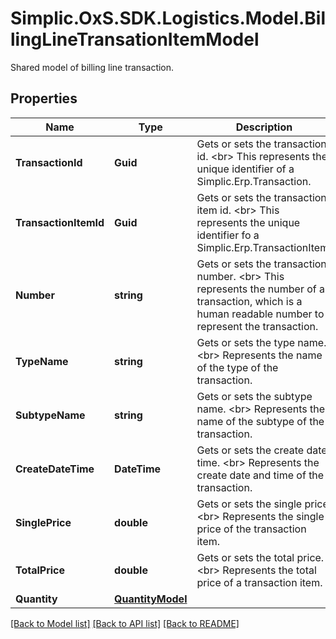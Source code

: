 # Simplic.OxS.SDK.Logistics.Model.BillingLineTransationItemModel
Shared model of billing line transaction.

## Properties

Name | Type | Description | Notes
------------ | ------------- | ------------- | -------------
**TransactionId** | **Guid** | Gets or sets the transaction id.  &lt;br&gt;  This represents the unique identifier of a Simplic.Erp.Transaction.   | [optional] 
**TransactionItemId** | **Guid** | Gets or sets the transaction item id.  &lt;br&gt;  This represents the unique identifier fo a Simplic.Erp.TransactionItem.   | [optional] 
**Number** | **string** | Gets or sets the transaction number.  &lt;br&gt;  This represents the number of a transaction, which is a human readable number to represent the transaction.   | [optional] 
**TypeName** | **string** | Gets or sets the type name.  &lt;br&gt;  Represents the name of the type of the transaction.   | [optional] 
**SubtypeName** | **string** | Gets or sets the subtype name.  &lt;br&gt;  Represents the name of the subtype of the transaction.   | [optional] 
**CreateDateTime** | **DateTime** | Gets or sets the create date time.  &lt;br&gt;  Represents the create date and time of the transaction.   | [optional] 
**SinglePrice** | **double** | Gets or sets the single price.  &lt;br&gt;  Represents the single price of the transaction item.   | [optional] 
**TotalPrice** | **double** | Gets or sets the total price.  &lt;br&gt;  Represents the total price of a transaction item.   | [optional] 
**Quantity** | [**QuantityModel**](QuantityModel.md) |  | [optional] 

[[Back to Model list]](../README.md#documentation-for-models) [[Back to API list]](../README.md#documentation-for-api-endpoints) [[Back to README]](../README.md)

